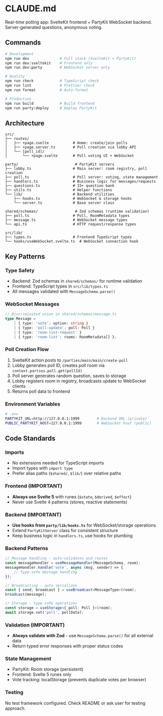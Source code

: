 # CLAUDE.md

Real-time polling app: SvelteKit frontend + PartyKit WebSocket backend. Server-generated questions, anonymous voting.

## Commands

```bash
# Development
npm run dev              # Full stack (SvelteKit + PartyKit)
npm run dev:sveltekit    # Frontend only
npm run dev:party        # WebSocket server only

# Quality
npm run check            # TypeScript check
npm run lint             # Prettier check
npm run format           # Auto-format

# Production
npm run build            # Build frontend
npm run party:deploy     # Deploy PartyKit
```

## Architecture

```
src/
├── routes/
│   ├── +page.svelte           # Home: create/join polls
│   ├── +page.server.ts        # Poll creation via lobby API
│   └── [poll_id]/
│       └── +page.svelte       # Poll voting UI + WebSocket

party/                          # PartyKit servers
├── lobby.ts                   # Main server: room registry, poll creation
├── poll.ts                    # Poll server: voting, state management
├── handlers.ts                # Business logic for messages/requests
├── questions.ts               # 15+ question bank
├── utils.ts                   # Helper functions
└── lib/                       # Backend utilities
    ├── hooks.ts               # WebSocket & storage hooks
    └── server.ts              # Base server class

shared/schemas/                 # Zod schemas (runtime validation)
├── poll.ts                    # Poll, RoomMetadata types
├── message.ts                 # WebSocket message types
└── api.ts                     # HTTP request/response types

src/lib/
├── types.ts                   # Frontend TypeScript types
└── hooks/useWebSocket.svelte.ts  # WebSocket connection hook
```

## Key Patterns

### Type Safety

- Backend: Zod schemas in `shared/schemas/` for runtime validation
- Frontend: TypeScript types in `src/lib/types.ts`
- All messages validated with `MessageSchema.parse()`

### WebSocket Messages

```typescript
// Discriminated union in shared/schemas/message.ts
type Message =
	| { type: 'vote'; option: string }
	| { type: 'poll-update'; poll: Poll }
	| { type: 'room-list-request' }
	| { type: 'room-list'; rooms: RoomMetadata[] };
```

### Poll Creation Flow

1. SvelteKit action posts to `/parties/main/main/create-poll`
2. Lobby generates poll ID, creates poll room via `context.parties.poll.get(pollId)`
3. Poll server generates random question, saves to storage
4. Lobby registers room in registry, broadcasts update to WebSocket clients
5. Returns poll data to frontend

### Environment Variables

```bash
# .env
PARTYKIT_URL=http://127.0.0.1:1999        # Backend URL (private)
PUBLIC_PARTYKIT_HOST=127.0.0.1:1999       # WebSocket host (public)
```

## Code Standards

### Imports

- No extensions needed for TypeScript imports
- Import types with `import type`
- Prefer alias paths (`$shared/`, `$lib/`) over relative paths

### Frontend (IMPORTANT)

- **Always use Svelte 5** with runes (`$state`, `$derived`, `$effect`)
- Never use Svelte 4 patterns (stores, reactive statements)

### Backend (IMPORTANT)

- **Use hooks from `party/lib/hooks.ts`** for WebSocket/storage operations
- Extend `PartyKitServer` class for consistent structure
- Keep business logic in `handlers.ts`, use hooks for plumbing

### Backend Patterns

```typescript
// Message handling - auto-validates and routes
const messageHandler = useMessageHandler(MessageSchema, room);
messageHandler.handle('vote', async (msg, sender) => {
	// Type-safe message handling
});

// Broadcasting - auto-serializes
const { send, broadcast } = useBroadcast<MessageType>(room);
broadcast(message);

// Storage - type-safe operations
const storage = useStorage<{ poll: Poll }>(room);
await storage.set('poll', pollData);
```

### Validation (IMPORTANT)

- **Always validate with Zod** - use `MessageSchema.parse()` for all external data
- Return typed error responses with proper status codes

### State Management

- PartyKit: Room storage (persistent)
- Frontend: Svelte 5 runes only
- Vote tracking: localStorage (prevents duplicate votes per browser)

### Testing

No test framework configured. Check README or ask user for testing approach.
